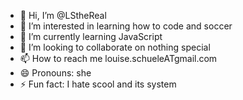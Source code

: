 - 👋 Hi, I’m @LStheReal
- 👀 I’m interested in learning how to code and soccer
- 🌱 I’m currently learning JavaScript
- 💞️ I’m looking to collaborate on nothing special
- 📫 How to reach me louise.schueleATgmail.com
- 😄 Pronouns: she
- ⚡ Fun fact: I hate scool and its system

<!---
LStheReal/LStheReal is a ✨ special ✨ repository because its `README.md` (this file) appears on your GitHub profile.
You can click the Preview link to take a look at your changes.
--->
